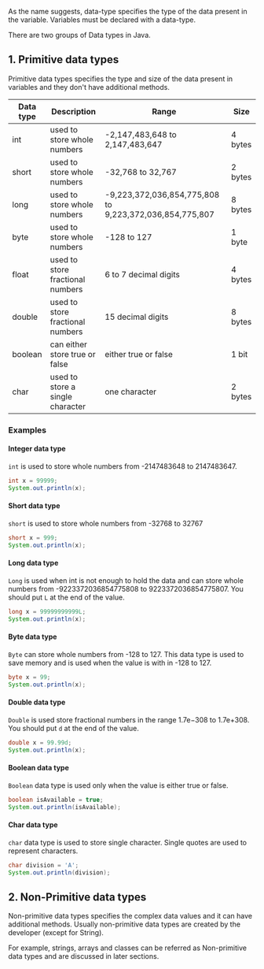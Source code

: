 As the name suggests, data-type specifies the type of the data present in the variable. Variables must be declared with a data-type. 

There are two groups of Data types in Java.

## 1. Primitive data types

Primitive data types specifies the type and size of the data present in variables and they don't have additional methods.

| Data type | Description | Range | Size|
|---|---|---|---|
| int| used to store whole numbers|-2,147,483,648 to 2,147,483,647|4 bytes|
|short| used to store whole numbers|-32,768 to 32,767| 2 bytes|
|long| used to store whole numbers|-9,223,372,036,854,775,808 to 9,223,372,036,854,775,807| 8 bytes|
|byte| used to store whole numbers|-128 to 127| 1 byte|
|float| used to store fractional numbers|6 to 7 decimal digits| 4 bytes|
|double| used to store fractional numbers|15 decimal digits| 8 bytes|
|boolean| can either store true or false |either true or false| 1 bit|
|char|used to store a single character|one character|2 bytes|

### Examples

#### Integer data type 

`int` is used to store whole numbers from -2147483648 to 2147483647.

```java
int x = 99999; 
System.out.println(x);
```

#### Short data type 

`short` is used to store whole numbers from -32768 to 32767

```java
short x = 999; 
System.out.println(x);
```

#### Long data type 

`Long` is used when int is not enough to hold the data and can store whole numbers from -9223372036854775808 to 9223372036854775807. You should put `L` at the end of the value.

```java
long x = 99999999999L;
System.out.println(x);
```

#### Byte data type 

`Byte` can store whole numbers from -128 to 127. This data type is used to save memory and is used when the value is with in -128 to 127.

```java
byte x = 99;
System.out.println(x);
```

#### Double data type 

`Double` is used store fractional numbers in the range 1.7e−308 to 1.7e+308. You should put `d` at the end of the value.

```java
double x = 99.99d;
System.out.println(x);
```
#### Boolean data type 

`Boolean` data type is used only when the value is either true or false. 

```java
boolean isAvailable = true;
System.out.println(isAvailable);
```
#### Char data type 

`char` data type is used to store single character. Single quotes are used to represent characters.

```java
char division = 'A';
System.out.println(division);
```

## 2. Non-Primitive data types

Non-primitive data types specifies the complex data values and it can have additional methods. Usually non-primitive data types are created by the developer (except for String).

For example, strings, arrays and classes can be referred as Non-primitive data types and are discussed in later sections.


